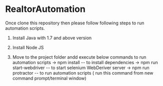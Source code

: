 # RealtorAutomation

Once clone this repository then please follow following steps to run automation scripts.

1) Install Java with 1.7 and above version

2) Install Node JS

3) Move to the project folder andd execute below commands to run automation scripts 
  -> npm install -- to install dependencies 
  -> npm run start-webdriver -- to start selenium WebDeriver server
  -> npm run protractor -- to run automation scripts ( run this command from new command prompt/terminal window)
